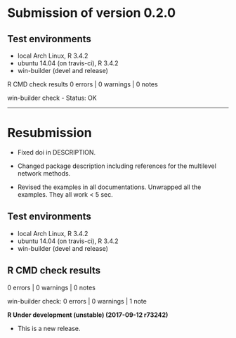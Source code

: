 # Submission of version 0.2.0

## Test environments
* local Arch Linux, R 3.4.2
* ubuntu 14.04 (on travis-ci), R 3.4.2
* win-builder (devel and release)

R CMD check results
0 errors | 0 warnings | 0 notes

win-builder check - Status: OK

------------------------------------------------

# Resubmission
* Fixed doi in DESCRIPTION.

* Changed package description including references for the multilevel network 
methods.

* Revised the examples in all documentations. Unwrapped all the examples. They all work < 5 sec.


## Test environments
* local Arch Linux, R 3.4.2
* ubuntu 14.04 (on travis-ci), R 3.4.2
* win-builder (devel and release)

## R CMD check results

0 errors | 0 warnings | 0 notes

win-builder check: 0 errors | 0 warnings | 1 note

**R Under development (unstable) (2017-09-12 r73242)**

* This is a new release.
